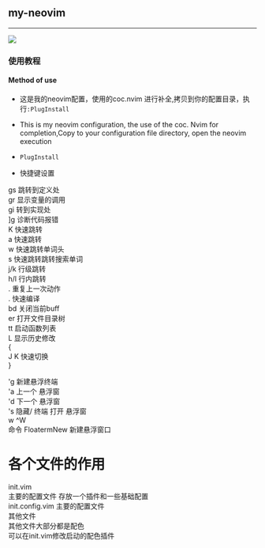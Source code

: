 ## my-neovim    

---
![](https://i.bmp.ovh/imgs/2020/05/96963393c4a81d94.png)
### 使用教程
#### Method of use    

- 这是我的neovim配置，使用的coc.nvim 进行补全,拷贝到你的配置目录，执行`:PlugInstall`      
- This is my neovim configuration, the use of the coc. Nvim for completion,Copy to your configuration file directory, open the neovim execution     
- `PlugInstall`
    
    
    
- 快捷键设置    
    
    
gs  跳转到定义处    
gr 显示变量的调用    
gi 转到实现处    
]g 诊断代码报错    
<leader><leader> K 快速跳转    
<leader><leader> a 快速跳转    
<leader><leader> w 快速跳转单词头    
<leader><leader> s 快速跳转跳转搜索单词    
<leader> j/k 行级跳转    
<leader> h/l 行内跳转    
<leader> . 重复上一次动作    
. 快速编译    
bd 关闭当前buff    
er 打开文件目录树    
tt 启动函数列表    
L 显示历史修改    
{    
J K 快速切换    
}    
    
'g 新建悬浮终端  
'a 上一个 悬浮窗    
'd 下一个 悬浮窗    
's 隐藏/ 终端 打开 悬浮窗    
<leader>w ^W    
命令 FloatermNew 新建悬浮窗口    
     
# 各个文件的作用    
init.vim    
主要的配置文件 存放一个插件和一些基础配置    
init.config.vim  主要的配置文件    
其他文件    
其他文件大部分都是配色    
可以在init.vim修改启动的配色插件    
